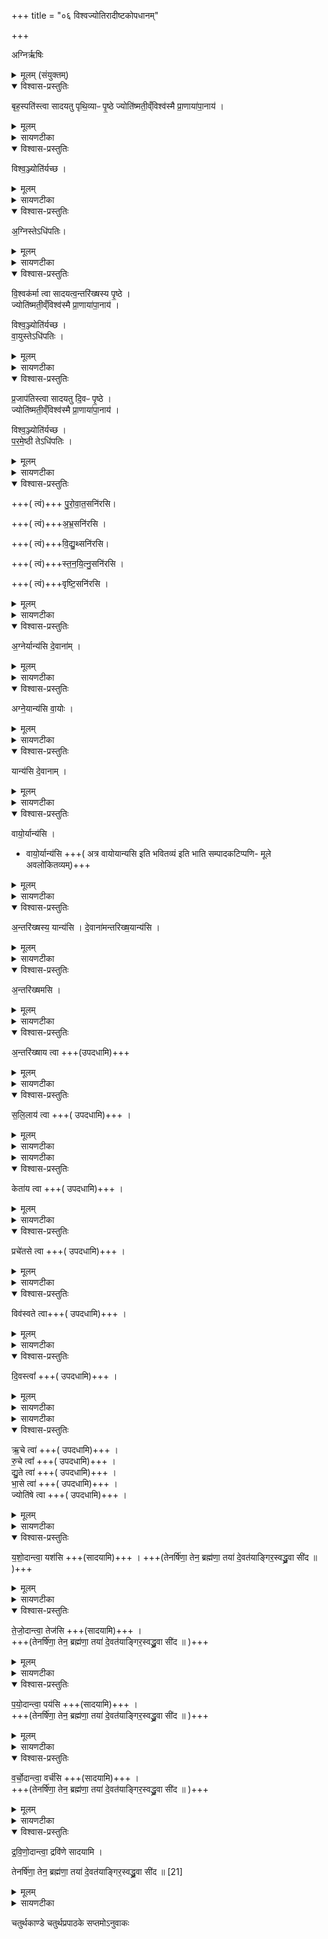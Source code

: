 +++
title = "०६ विश्वज्योतिरादीष्टकोपधानम्"

+++

अग्निर्ऋषिः

<details><summary>मूलम् (संयुक्तम्)</summary>

बृह॒स्पति॑स्त्वा सादयतु पृथि॒व्याᳶ पृ॒ष्ठे ज्योति॑ष्मती॒व्ँविश्व॑स्मै प्रा॒णाया॑पा॒नाय॒ विश्व॒ञ्ज्योति॑र्यच्छा॒ग्निस्तेऽधि॑पतिर्वि॒श्वक॑र्मा त्वा सादयत्व॒न्तरि॑ख्षस्य पृ॒ष्ठे ज्योति॑ष्मती॒व्ँविश्व॑स्मै प्रा॒णाया॑पा॒नाय॒ विश्व॒ञ्ज्योति॑र्यच्छ वा॒युस्तेऽधि॑पतिᳶ प्र॒जाप॑तिस्त्वा सादयतु दि॒वᳶ पृ॒ष्ठे ज्योति॑ष्मती॒व्ँविश्व॑स्मै प्रा॒णाया॑पा॒नाय॒ विश्व॒ञ्ज्योति॑र्यच्छ परमे॒ष्ठी तेऽधि॑पतिᳶ पुरोवात॒सनि॑रस्यभ्र॒सनि॑रसि विद्यु॒थ्सनिः॑ [20]  
अ॒सि॒ स्त॒न॒यि॒त्नु॒सनि॑रसि वृष्टि॒सनि॑रस्य॒ग्नेर्यान्य॑सि दे॒वाना॑मग्ने॒यान्य॑सि वा॒योर्यान्य॑सि दे॒वाना᳚व्ँवायो॒यान्य॑स्य॒न्तरि॑ख्षस्य॒ यान्य॑सि दे॒वाना॑मन्तरिख्ष॒यान्य॑स्य॒न्तरि॑ख्षमस्य॒न्तरि॑ख्षाय त्वा सलि॒लाय॑ त्वा॒ सर्णी॑काय त्वा॒ सती॑काय त्वा॒ केता॑य त्वा॒ प्रचे॑तसे त्वा॒ विव॑स्वते त्वा दि॒वस्त्वा॒ ज्योति॑ष आदि॒त्येभ्य॑स्त्व॒र्चे त्वा॑रु॒चे त्वा᳚ द्यु॒ते त्वा॑ भा॒से त्वा॒ज्योति॑षे त्वा यशो॒दान्त्वा॒ यश॑सि तेजो॒दान्त्वा॒ तेज॑सि पयो॒दान्त्वा॒ पय॑सि वर्चो॒दान्त्वा॒ वर्च॑सि द्रविणो॒दान्त्वा॒ द्रवि॑णे सादयामि॒ तेनर्षि॑णा॒ तेन॒ ब्रह्म॑णा॒ तया॑ दे॒वत॑याङ्गिर॒स्वद्ध्रु॒वा सी॑द ॥   [21]  

(अथ चतुर्थकाण्डे चतुर्थप्रपाठके षष्टोऽनुवाकः)।
</details>

<details open><summary>विश्वास-प्रस्तुतिः</summary>

बृह॒स्पति॑स्त्वा सादयतु पृथि॒व्याᳶ पृ॒ष्ठे ज्योति॑ष्मती॒व्ँविश्व॑स्मै
प्रा॒णाया॑पा॒नाय॑ ।  
</details>

<details><summary>मूलम्</summary>

बृह॒स्पति॑स्त्वा सादयतु पृथि॒व्याᳶ पृ॒ष्ठे ज्योति॑ष्मती॒व्ँविश्व॑स्मै
प्रा॒णाया॑पा॒नाय॑ ।  
</details>

<details><summary>सायणटीका</summary>

पञ्चमोऽनुवाके सयुजाद्या इष्टका उक्ताः ।   अथ षष्ठे विश्वज्योतिराद्या इष्टका उच्यन्ते ।  
कल्पः—“बृहस्पतिस्त्वा सादयतु पृथिव्याः पृष्ठे ज्योतिष्मतीमिति विश्वज्योतिषम्” इति ।   पाठस्तुः— वृहस्पतिस्त्वेति ।   हे इष्टके त्वां बृहस्पतिः पृथिव्याः पृष्ठ उपरि स्थापयतु ।   कीदृशीं त्वां, ज्योतिष्मतीं प्रकाशवतीम् ।   किमर्थम्, विश्वस्मै प्राणायापानाय सर्वस्य प्राणिजातस्य प्राणापानवृत्तिलाभार्थम् ।
</details>

<details open><summary>विश्वास-प्रस्तुतिः</summary>

विश्व॒ञ्ज्योति॑र्यच्छ ।  
</details>

<details><summary>मूलम्</summary>

विश्व॒ञ्ज्योति॑र्यच्छ ।  
</details>

<details><summary>सायणटीका</summary>

विश्वं कृत्स्न ( त्स्त्रं ) स्वर्ग प्रकाशकं ज्योतिर्यच्छ नियमय ।   
</details>

<details open><summary>विश्वास-प्रस्तुतिः</summary>

अ॒ग्निस्तेऽधि॑पतिः।  
</details>

<details><summary>मूलम्</summary>

अ॒ग्निस्तेऽधि॑पतिः।  
</details>

<details><summary>सायणटीका</summary>

ते तवाग्निरधिपतिः पालकोऽस्ति ।  
</details>

<details open><summary>विश्वास-प्रस्तुतिः</summary>

वि॒श्वक॑र्मा त्वा सादयत्व॒न्तरि॑ख्षस्य पृ॒ष्ठे  ।   
ज्योति॑ष्मती॒व्ँविश्व॑स्मै प्रा॒णाया॑पा॒नाय॑  ।   

विश्व॒ञ्ज्योति॑र्यच्छ ।   
वा॒युस्तेऽधि॑पतिः  ।   
</details>

<details><summary>मूलम्</summary>

वि॒श्वक॑र्मा त्वा सादयत्व॒न्तरि॑ख्षस्य पृ॒ष्ठे  ।   
ज्योति॑ष्मती॒व्ँविश्व॑स्मै प्रा॒णाया॑पा॒नाय॑  ।   

विश्व॒ञ्ज्योति॑र्यच्छ ।   
वा॒युस्तेऽधि॑पतिः  ।   
</details>

<details><summary>सायणटीका</summary>

कल्पः—“विश्वकर्मा त्वा सादयत्वन्तरिक्षस्य पृष्ठे ज्योतिष्मतीमिति विश्व ज्योतिषम्” इति ।   पाठस्तु—  २०७६ विश्वकर्मा त्वेति ।   पूर्ववद्व्याख्येयम् ।  
</details>

<details open><summary>विश्वास-प्रस्तुतिः</summary>

प्र॒जाप॑तिस्त्वा सादयतु दि॒वᳶ पृ॒ष्ठे  ।   
ज्योति॑ष्मती॒व्ँविश्व॑स्मै प्रा॒णाया॑पा॒नाय॑  ।   

विश्व॒ञ्ज्योति॑र्यच्छ ।   
प॒र॒मे॒ष्ठी तेऽधि॑पतिः  ।   
</details>

<details><summary>मूलम्</summary>

प्र॒जाप॑तिस्त्वा सादयतु दि॒वᳶ पृ॒ष्ठे  ।   
ज्योति॑ष्मती॒व्ँविश्व॑स्मै प्रा॒णाया॑पा॒नाय॑  ।   

विश्व॒ञ्ज्योति॑र्यच्छ ।   
प॒र॒मे॒ष्ठी तेऽधि॑पतिः  ।   
</details>

<details><summary>सायणटीका</summary>

कल्पः—“प्रजापतिस्त्वा सादयतु दिवः पृष्ठे ज्योतिष्मतीमिति विश्वज्योतिषम्” इति ।   पाठस्तु— प्रजापतिस्त्वेति ।   एतदपि पूर्ववद्व्याख्येयम् ।   एतैर्मन्त्रैः साध्यमुपधानं विधत्ते— “विश्वज्योतिष उप दधातीमानेवैताभिर्लोकाञ्ज्योतिष्मतः कुरुतेऽथो प्राणानेवैता यजमानस्य दाध्रत्येता वै देवताः सुवर्ग्यास्ता एवान्वारभ्य सुवर्गं लोकभेति” (सं. का. ५ प्र. ३ अ. ९) इति।  
विश्वशब्दोपेतेश्चै मन्त्रैरुपधेया विश्वज्योतिषः ।   ताश्च तिस्रः प्रथममध्यमोत्त मचितिषूपदध्यात् ।   तदुपधानेन लोकान् प्रकाशवतः करोति ।   किंच, एता इष्टका यजमानस्य प्राणान्दृढं धारयन्ति ।   एतेषु मन्त्रेषु प्रतीयमाना बृहस्पत्यादय एता देवताः स्वर्गयोग्यास्ता एवानुसृत्येष्टका उपधाय स्वर्गं प्राप्नोति ।  
</details>

<details open><summary>विश्वास-प्रस्तुतिः</summary>

+++( त्वं)+++ पु॒रो॒वा॒त॒सनि॑रसि।   

+++( त्वं)+++अ॒भ्र॒सनि॑रसि ।  

+++( त्वं)+++वि॒द्यु॒थ्सनि॑रसि।   

+++( त्वं)+++स्त॒न॒यि॒त्नु॒सनि॑रसि ।  

+++( त्वं)+++वृष्टि॒सनि॑रसि ।  
</details>

<details><summary>मूलम्</summary>

+++( त्वं)+++ पु॒रो॒वा॒त॒सनि॑रसि।   

+++( त्वं)+++अ॒भ्र॒सनि॑रसि ।  

+++( त्वं)+++वि॒द्यु॒थ्सनि॑रसि।   

+++( त्वं)+++स्त॒न॒यि॒त्नु॒सनि॑रसि ।  

+++( त्वं)+++वृष्टि॒सनि॑रसि ।  
</details>

<details><summary>सायणटीका</summary>

कल्पः—“पुरोवातसनिरसीति पञ्च वृष्टिसनीरनुपरिहारम्” इति।   पाठस्तु— पुरोवतासनिरिति ।   पुरोवातं सनोति ददातीति पुरोवातसनिः ।   हे इष्टके तथाविधा त्वमसि ।   एवमभ्रादिषु योज्यम् ।   

एतन्मन्त्रसाध्यमुषधानं विधत्ते—
“वृष्टिसनीरुप दधाति वृष्टिमेवाव रुन्धे” (सं. का. ५ प्र. ३ अ. १०) इति।  
वृष्टिसनिशब्दयुक्तैर्मन्त्रैरुपधेया इष्टका वृष्टिसनयः ।   तदुपधानेन वृष्टिं प्राप्नोति।   एकप्रयत्नोधानं वारयितुमनुक्रमेण परितो हृत्वा हृत्वा तदुपधानं विधत्ते— “यतेकधोपदध्यादेकमृतुं वर्षेदनुपरिहारꣳ सादयति तस्मात्सर्वानृतून्वर्षति” (सं. का. ५ प्र. ३ अ. १०) इति।  
एकामिष्टकां हस्ते धृत्वा चयनक्षेत्रं प्रदक्षिणीकृत्योपदध्यात् ।   एवमनुक्रमेणोपधाने सति सर्वेष्वप्यृतुषु वृष्टिर्भवति ।   मन्त्रेषु पुरोवातादिशब्दानां तात्पर्य दर्शयति— पुरोवातसनिरसीत्याहैतद्वै वृष्ट्यै रूपꣳ रूपेणैव वृष्टिमव रुन्धे” (सं. का. ५ प्र. ३ अ. १०) इति।  
२०७७ पुरोवाताभ्रवीद्युत्स्तनयित्नुवर्षणानि मिलित्वा पञ्च वृष्टेः स्वरूपम् ।   अतो वृष्टिरूपवाचिना मन्त्रेणैव वृष्टिं प्राप्नोति ।  
</details>

<details open><summary>विश्वास-प्रस्तुतिः</summary>

अ॒ग्नेर्यान्य॑सि दे॒वाना॑म् ।
</details>

<details><summary>मूलम्</summary>

अ॒ग्नेर्यान्य॑सि दे॒वाना॑म् ।
</details>

<details><summary>सायणटीका</summary>

कल्पः—“अग्नेर्यान्यसीति द्वे संयान्यै” इति।   पाठस्तु— अग्नेर्यान्यसीति ।   हे इष्टके त्वमग्नेश्चीयजमानस्य वह्नेर्यानी प्रापिकाऽसि ।   अनेन मन्त्रेण यजमानस्याग्निप्राप्तिरुक्ता ।   द्वितीयेन देवानामग्निप्राप्तिरुच्यते ।
</details>

<details open><summary>विश्वास-प्रस्तुतिः</summary>

अग्ने॒यान्य॑सि वा॒योः ।
</details>

<details><summary>मूलम्</summary>

अग्ने॒यान्य॑सि वा॒योः ।
</details>

<details><summary>सायणटीका</summary>

हेऽग्ने त्वं यानो प्रापकोऽसीत्येतादृगुच्चारणं यस्यामिष्टकायां सेयमग्नेयानी ।   
</details>

<details open><summary>विश्वास-प्रस्तुतिः</summary>

यान्य॑सि दे॒वानाम् ।
</details>

<details><summary>मूलम्</summary>

यान्य॑सि दे॒वानाम् ।
</details>

<details><summary>सायणटीका</summary>

हे इष्टके देवानां संबन्धिनी तथाविधा त्वमसि ।  
</details>

<details open><summary>विश्वास-प्रस्तुतिः</summary>

वायो॒र्यान्य॑सि ।

 - वायो॒र्यान्य॑सि +++( अत्र  वायोयान्यसि इति  भवितव्यं इति भाति  सम्पादकटिप्पणि- मूले अवलोकितव्यम्)+++   
</details>

<details><summary>मूलम्</summary>

वायो॒र्यान्य॑सि ।

 - वायो॒र्यान्य॑सि +++( अत्र  वायोयान्यसि इति  भवितव्यं इति भाति  सम्पादकटिप्पणि- मूले अवलोकितव्यम्)+++   
</details>

<details><summary>सायणटीका</summary>

कल्पः—“वायोर्यान्यसीति द्वे संयान्यौ” इति।   पाठस्तु— 		वायोर्यानीति ।   पूर्ववद्व्याख्येयम् ।  
</details>

<details open><summary>विश्वास-प्रस्तुतिः</summary>

अ॒न्तरि॑ख्षस्य॒ यान्य॑सि ।
दे॒वाना॑मन्तरिख्ष॒यान्य॑सि ।  
</details>

<details><summary>मूलम्</summary>

अ॒न्तरि॑ख्षस्य॒ यान्य॑सि ।
दे॒वाना॑मन्तरिख्ष॒यान्य॑सि ।  
</details>

<details><summary>सायणटीका</summary>

कल्पः—“अन्तरिक्षस्य यानसीति द्वे संयान्यौ” इति।   पाठस्तु— 		अन्तरिक्षमिति ।  
</details>

<details open><summary>विश्वास-प्रस्तुतिः</summary>

अ॒न्तरि॑ख्षमसि  ।  
</details>

<details><summary>मूलम्</summary>

अ॒न्तरि॑ख्षमसि  ।  
</details>

<details><summary>सायणटीका</summary>

हे इष्टके त्वमन्तरिक्षरूपाऽसि ।
</details>

<details open><summary>विश्वास-प्रस्तुतिः</summary>

अ॒न्तरि॑ख्षाय त्वा +++(उपदधामि)+++
</details>

<details><summary>मूलम्</summary>

अ॒न्तरि॑ख्षाय त्वा +++(उपदधामि)+++
</details>

<details><summary>सायणटीका</summary>

हे द्वितीयेष्टकेऽन्तरिक्षप्रीत्यर्थं त्वामुपदधामीति शेषः ।  

एतैर्मन्त्रैः साध्यमुपधानं विधत्ते— “संयानीतिर्वै देवा इमाल्ँ लोकान्त्स्समयुस्तत्संयानीनाꣳ संयानित्वं यत्संयानी रुपदधाति यथाऽप्सु नावा संयात्येवमेवैताभिर्यजमान इमाल्ँ लोकान्त्संयाति” [सं. का. ५ प्र. ३ अ. १०] इति।  
यानीशब्दोपेतैर्मन्त्रैरुपधेया इष्टकाः संयान्याः ।   ताभिर्देवा इमाल्ँ लोकान्सम्यक्प्राप्ताः ।   ततः सम्यग्यान्ति लोकानाभिरिति संयानीशब्दो व्युत्पन्नः ।   तदुपधाने सति यथा लोके नद्यादिजलेषु नावा परतीरं सम्यग्याति एवमेताभिर्लोकान्सम्य क्प्राप्नोति ।  
पूर्वं नौदृष्टान्तेन प्रशंसा कृताऽथ प्लवरूपत्वमारोप्य प्रशंसति— “प्लवो वा एषोऽग्नेर्यत्संयानीर्यत्संयानीरुपदधाति प्लवमेवैतमग्नय उप दधाति” (सं. का. ५ प्र. ३ अ. १०) इति।  
२०७८ चीयमानस्याग्निसमुद्रस्य संयानीसमूहोऽयं प्लवरूपः ।   अतस्ततुपधानेनाग्न्यर्थे प्लवरूपमेवोपदधाति ।   प्रकारान्तरेण पुनः प्रशंसति– 		“उत यस्यैतासूपहितास्वापोऽग्निꣳ हरन्त्यहृत एवास्याग्निः” [सं. का. ५ प्र. ३ अ. १०] इति।  
अपि च तदुपधानादूर्ध्वं यदि कथंचिद्वहुलवृष्टिसंपादितप्रवाहेण चीयमानो हृतो भवेत्तथाऽप्यस्य यजमानस्याग्निरहृत एव भवति ।  
</details>

<details open><summary>विश्वास-प्रस्तुतिः</summary>

स॒लि॒लाय॑ त्वा +++( उपदधामि)+++ ।   
</details>

<details><summary>मूलम्</summary>

स॒लि॒लाय॑ त्वा +++( उपदधामि)+++ ।   
</details>

<details><summary>सायणटीका</summary>

कल्पः—“सलिलाय त्वेत्यष्टावादित्येष्टकाः” इति।   पाठस्तु— सलिलाय त्वेति।   सलिलसणर्किसतीकशब्दा जलावान्तरविशेषवाचिनः ।   यस्मिन्बहुले जले पतित वस्तु लीनं भवति तद्बहुलजलं सलिलम् ।   हे इष्टके तथा विधजलसिद्ध्यर्थंणात्वामुपदधामि ।   एवमुत्तरत्रापि योज्यम् ।  

सर्णी॑काय त्वा +++( उपदधामि)+++ ।   
</details>

<details><summary>सायणटीका</summary>

प्रवाहरूपेण सरणशीलं जलं सर्णीकम् ।  
</details>

<details open><summary>विश्वास-प्रस्तुतिः</summary>

केता॑य त्वा +++( उपदधामि)+++ ।   
</details>

<details><summary>मूलम्</summary>

केता॑य त्वा +++( उपदधामि)+++ ।   
</details>

<details><summary>सायणटीका</summary>

तत्रैव सद्भावमापन्नं जलं सतीकम्, केतो ज्ञानमात्रम् ।   
</details>

<details open><summary>विश्वास-प्रस्तुतिः</summary>

प्रचे॑तसे त्वा +++( उपदधामि)+++ ।   
</details>

<details><summary>मूलम्</summary>

प्रचे॑तसे त्वा +++( उपदधामि)+++ ।   
</details>

<details><summary>सायणटीका</summary>

प्रचेतः प्रकृष्टज्ञानम् ।   
</details>

<details open><summary>विश्वास-प्रस्तुतिः</summary>

विव॑स्वते त्वा+++( उपदधामि)+++ ।   
</details>

<details><summary>मूलम्</summary>

विव॑स्वते त्वा+++( उपदधामि)+++ ।   
</details>

<details><summary>सायणटीका</summary>

विशेषेण वासहेतुः सूर्यप्रकाशो विवस्वान् ।   
</details>

<details open><summary>विश्वास-प्रस्तुतिः</summary>

दि॒वस्त्वा᳚ +++( उपदधामि)+++ ।   
</details>

<details><summary>मूलम्</summary>

दि॒वस्त्वा᳚ +++( उपदधामि)+++ ।   
</details>

<details><summary>सायणटीका</summary>

ज्योति॑ष आदि॒त्येभ्य॑स्त्वा +++( उपदधामि)+++ ।   
</details>

<details><summary>सायणटीका</summary>

द्युलोकवार्तिनक्षत्रादिप्रकाशो दिवोज्योतिः आदित्याः प्रसिद्धाः ।  

एतैर्मन्त्रैः साध्यमुपधानं विधत्ते—
“आदित्येष्टका उप दधात्यादित्या वा एतं भूत्यै प्रति नुदन्ते यो लं भूत्यं सन्भूतिं न प्राप्नोत्यादित्या एवैनं भूतिं गमयन्त्यसौ वा एतस्याऽऽदित्यो रुचमा दत्ते योऽग्निं चित्वा न रोचते यदादित्येष्टका उपदधात्यसावेवास्मिन्नादित्यो रुचं दधाति यथाऽऽसौ देवानाꣳ रोचत एवमेवैष मनुष्याणाꣳ रोचते” [सं. का. ५ प्र. ३ अ. १०] इति।  
आदित्यशब्दोपेतैर्मन्त्रैरुपधेया इष्टका आदित्यैष्टकाः ।   यो राजामात्यादिपुत्रत्वेन भूत्यर्थं समर्थोऽपि भूतिं प्राप्नोति एनमादित्या एव भूतेरपमयन्ति ।   अतस्तस्याऽऽदित्येष्टकोपधानेनाऽऽदित्या एव भूतेः त्रापयितारो भवन्ति ।   यो यजमान उक्तक्रमेणाग्निं चित्वाऽपि मनुष्येभ्यो न रोचतेऽयमग्निचिदित्येवं मनुष्या वहुमानं न कुर्वन्ति तदानीमस्याग्निंचितो रुचं प्रीतिमादित्य उभदत्ते ।   तस्याऽऽदित्येष्टकोपधाने सत्यादित्य एव तस्मिन्स्थापयति ।   ततः शास्त्रीयवचनेन यथा देवानां प्रिय एवमेव मनुष्याणां प्रियो भवति ।   ततः—  २०७९
अग्निचित्कपिला सत्री राजा भिक्षुर्महोतधिः।  
दृष्टमात्राः पुननत्येते तस्मात्पश्येत नित्यशः॥    
इत्यादिस्मृतिविषयत्वेनैनं मनुष्या भणयन्ति।  
</details>

<details open><summary>विश्वास-प्रस्तुतिः</summary>

ऋ॒चे त्वा॑ +++( उपदधामि)+++ ।   
रु॒चे त्वा᳚ +++( उपदधामि)+++ ।   
द्यु॒ते त्वा॑ +++( उपदधामि)+++ ।   
भा॒से त्वा॑ +++( उपदधामि)+++ ।   
ज्योति॑षे त्वा +++( उपदधामि)+++ ।   
</details>

<details><summary>मूलम्</summary>

ऋ॒चे त्वा॑ +++( उपदधामि)+++ ।   
रु॒चे त्वा᳚ +++( उपदधामि)+++ ।   
द्यु॒ते त्वा॑ +++( उपदधामि)+++ ।   
भा॒से त्वा॑ +++( उपदधामि)+++ ।   
ज्योति॑षे त्वा +++( उपदधामि)+++ ।   
</details>

<details><summary>सायणटीका</summary>

कल्पः—“ऋचे त्वा रुचे त्वेति पञ्च घृतेष्टकाः” इति।   पाठस्तु— ऋचे त्वेति ।   हे इष्टके पादबद्धमन्त्रसाध्यस्तुत्यर्थं त्वामुपदधामि ।   एवमुत्तस्रापि योज्यम् ।   प्रकाशवाचिनो रुग्द्युद्भाज्योतिःशब्दा आदित्यचन्द्राग्निनक्षत्रदीप्तिविषयतया क्रमेण व्याख्येयाः ।   एतन्मन्त्रसाध्यमुपधानं विधत्ते—
“घृतेष्टका उप दधात्येतद्वा अग्नेः प्रियं धाम यद्धृतं प्रियेणवैनं धाम्ना सप्तर्धयत्यथो तेजसा” (सं. का. ५ प्र. ३ अ. १०) इति।  
घृतपिण्डा एव घृतेष्टकाः।   अमृन्ययीष्विष्टकासु सूत्रकारेण परिगणितत्त्वात्।   घृतस्याग्निप्रियद्रव्यत्वात्तेनाग्नि समृद्धो भवपि ।   किंच तेजसाऽपि युक्तो भवति ।   तत्रापि पूर्ववदेकैकस्या इष्टकायाः प्रदक्षिणावृत्तिपूर्वकत्वं विधत्ते–
“अनुपरिहारꣳ सादयत्त्यपरिवर्गमेवास्मिन्तेजो दधाति” (सं. का. ५ प्र. ३ अ. १०) इति।  
परितः।   क्वापि वर्जनमकृत्वा सर्वतो यजमाने तेजः स्थापयति ।  
</details>

<details open><summary>विश्वास-प्रस्तुतिः</summary>

य॒शो॒दान्त्वा॒ यश॑सि  +++(सादयामि)+++ ।
+++(तेनर्षि॑णा॒ तेन॒ ब्रह्म॑णा॒ तया॑ दे॒वत॑याङ्गिर॒स्वद्ध्रु॒वा सी॑द ॥  )+++
</details>

<details><summary>मूलम्</summary>

य॒शो॒दान्त्वा॒ यश॑सि  +++(सादयामि)+++ ।
+++(तेनर्षि॑णा॒ तेन॒ ब्रह्म॑णा॒ तया॑ दे॒वत॑याङ्गिर॒स्वद्ध्रु॒वा सी॑द ॥  )+++
</details>

<details><summary>सायणटीका</summary>

कल्पः– “यशोदां त्वेति पञ्च यशोदाः” इति ।   पाठस्तु– यशोदां त्वेति।   यशः कीर्तिः ।   
</details>

<details open><summary>विश्वास-प्रस्तुतिः</summary>

ते॒जो॒दान्त्वा॒ तेज॑सि  +++(सादयामि)+++ ।   
+++(तेनर्षि॑णा॒ तेन॒ ब्रह्म॑णा॒ तया॑ दे॒वत॑याङ्गिर॒स्वद्ध्रु॒वा सी॑द ॥  )+++
</details>

<details><summary>मूलम्</summary>

ते॒जो॒दान्त्वा॒ तेज॑सि  +++(सादयामि)+++ ।   
+++(तेनर्षि॑णा॒ तेन॒ ब्रह्म॑णा॒ तया॑ दे॒वत॑याङ्गिर॒स्वद्ध्रु॒वा सी॑द ॥  )+++
</details>

<details><summary>सायणटीका</summary>

तेजः कान्तिः ।  
</details>

<details open><summary>विश्वास-प्रस्तुतिः</summary>

प॒यो॒दान्त्वा॒ पय॑सि  +++(सादयामि)+++ ।  
+++(तेनर्षि॑णा॒ तेन॒ ब्रह्म॑णा॒ तया॑ दे॒वत॑याङ्गिर॒स्वद्ध्रु॒वा सी॑द ॥  )+++
</details>

<details><summary>मूलम्</summary>

प॒यो॒दान्त्वा॒ पय॑सि  +++(सादयामि)+++ ।  
+++(तेनर्षि॑णा॒ तेन॒ ब्रह्म॑णा॒ तया॑ दे॒वत॑याङ्गिर॒स्वद्ध्रु॒वा सी॑द ॥  )+++
</details>

<details><summary>सायणटीका</summary>

पयः क्षरिम् ।  
</details>

<details open><summary>विश्वास-प्रस्तुतिः</summary>

व॒र्चो॒दान्त्वा॒ वर्च॑सि +++(सादयामि)+++ ।  
+++(तेनर्षि॑णा॒ तेन॒ ब्रह्म॑णा॒ तया॑ दे॒वत॑याङ्गिर॒स्वद्ध्रु॒वा सी॑द ॥  )+++
</details>

<details><summary>मूलम्</summary>

व॒र्चो॒दान्त्वा॒ वर्च॑सि +++(सादयामि)+++ ।  
+++(तेनर्षि॑णा॒ तेन॒ ब्रह्म॑णा॒ तया॑ दे॒वत॑याङ्गिर॒स्वद्ध्रु॒वा सी॑द ॥  )+++
</details>

<details><summary>सायणटीका</summary>

वर्चो बलम्।     
</details>

<details open><summary>विश्वास-प्रस्तुतिः</summary>

द्र॒वि॒णो॒दान्त्वा॒ द्रवि॑णे सादयामि ।   

तेनर्षि॑णा॒ तेन॒ ब्रह्म॑णा॒ तया॑ दे॒वत॑याङ्गिर॒स्वद्ध्रु॒वा सी॑द ॥   [21]  
</details>

<details><summary>मूलम्</summary>

द्र॒वि॒णो॒दान्त्वा॒ द्रवि॑णे सादयामि ।   

तेनर्षि॑णा॒ तेन॒ ब्रह्म॑णा॒ तया॑ दे॒वत॑याङ्गिर॒स्वद्ध्रु॒वा सी॑द ॥   [21]  
</details>

<details><summary>सायणटीका</summary>

द्रविणं धनम् ।  

हे इष्टके यशःप्रदां त्वां यशोनिमित्तं सादयामि ।   केन केन सह यस्त्वदभिज्ञ ऋषिः, यच्च ब्रह्म त्वत्प्रतिपादकं मन्त्रवाक्यं, या च त्वदभिमानिनी देवता, तैः सर्वैः सह त्वामहं सादयामि ।   यथाऽङ्गिरसः सादयन्ति तद्वत् ।   एनं तेजादां त्वेत्यादिषु चतुर्षु मन्त्रेषु सादयामीत्यादिकं सर्वमनुषज्य व्याख्येयम् ।  


एतैर्मन्त्रैः साध्यमुपधानं विधत्ते—
 “प्रजापतिरग्निमचिनुत स यज्ञसा व्यार्धत स एता यशोदा अपश्यत्ता उपाधत्त ताभिर्वै स यज्ञ आत्मन्नधत्त यद्यशोदा उपदधाति यश एव ताभिर्यजमान आत्मन्धत्ते” (सं. का. ५ प्र. ३ अ. १०) इति ।  
अग्निं चित्वाऽप्येतासामनुपधानात्वजापतिर्यशसा वियुक्त आसीत् ।   तत   २०८० एता दृष्ट्वा ता उपधाय यशो लब्धवान् एवं यजमानोऽपि तदुपधानेन यशो लभते ।  
 इष्टकासंख्यां विधत्ते— “पञ्चोप दधाति पाङ्क्तः पुरुषो यावानेव पुरुषस्तस्मिन्यशो दधाति” [सं. का. ५ प्र. ३ अ. १०] इति।  
हस्तपादशिरोभिः पञ्चभिरवयवै पुरुषस्य पाङ्त्वम् ।   
अत्र विनियोग संग्रहः—   
बृहविश्वत्रयेत्येता विश्वज्योतिष ईरिताः ।   
पुरो वृष्टिसनीः पञ्च ह्यग्नेः संयानिकाष्टकम् ॥    
सल्यादित्येष्टका अष्टावृचे पञ्च घृतेष्टकाः ।  
यशः पञ्च यशोदाः स्युः सादयाम्यनुषज्यते ॥    
षष्ठानुवाके संप्रोक्ताश्चतुस्त्रिंशत्तुशमन्त्रकाः ॥    
इति श्रीमत्सायणाचार्यविरचिते माधवीये वेदार्थप्रकाशे कृष्णयजुर्वेदीयतैत्तिरीयसंहिताभाष्ये चतुर्थकाण्डे चतुर्थप्रपाठके षष्ठोऽनुवाकः ॥   ६ ॥    
</details>

चतुर्थकाण्डे चतुर्थप्रपाठके सप्तमोऽनुवाकः

